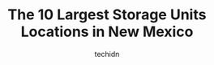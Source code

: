 ---
layout: ampstory
image: https://i0.wp.com/paketmu.com/wp-content/uploads/2023/06/southern-self-storage-0-in-new-mexico-1686370823.jpeg?resize=640,853
author: techidn
featured: false
description: Explore the diverse Storage Unit scene in New Mexico, home to an incredible selection of 10 establishments catering to every taste. Whether youre in search of iconic favorites or undiscover
title: The 10 Largest Storage Units Locations in New Mexico
cover:
   title: The 10 Largest Storage Units Locations in New Mexico
   subtitle: RICKPATE
   background: https://paketmu.com/wp-content/uploads/2023/06/southern-self-storage-0-in-new-mexico-1686370823.jpeg

pages: 
 - layout: thirds
   top: <h1>#1 Extra Space Storage</h1>
   bottom: "<p>We are so pleased with the service we have received from Dee at Extra Space Storage on 875 San Mateo. All of our questions answered and many great ideas about our storage</p>"
   background: https://paketmu.com/wp-content/uploads/2023/06/southern-self-storage-1-in-new-mexico-1686370824.png
   backgroundblur: true
 - layout: thirds
   top: <h1>#2 Extra Space Storage</h1>
   bottom: "<p>Great experience so far!  It is CLEAN, new, with friendly staff.  I will shout out Justin and Julie who have been very helpful.</p>"
   background: https://paketmu.com/wp-content/uploads/2023/06/southern-self-storage-2-in-new-mexico-1686370826.jpeg
   cta:
      link: https://paketmu.com/the-10-largest-storage-units-locations-in-new-mexico/
      text: The 10 Largest Storage Units Locations in New Mexico
 - layout: thirds
   top: <h1>#3 Extra Space Storage</h1>
   bottom: "<p>This is a great storage facility. It is safe and well lit. The parking spaces are always available and the prices are reasonable. Gabriel at the front desk is EXTREMELY f</p>"
   background: https://paketmu.com/wp-content/uploads/2023/06/southern-self-storage-3-in-new-mexico-1686370827.jpeg
   cta:
      link: https://paketmu.com/the-10-largest-storage-units-locations-in-new-mexico/
      text: The 10 Largest Storage Units Locations in New Mexico
 - layout: thirds
   top: <h1>#4 CubeSmart Self Storage</h1>
   bottom: "<p>7440 Central Ave SE, Albuquerque, NM 87108, United States</p>"
   background: https://images.unsplash.com/photo-1510906594845-bc082582c8cc?ixlib=rb-4.0.3&ixid=MnwxMjA3fDB8MHxwaG90by1wYWdlfHx8fGVufDB8fHx8&auto=format&fit=crop&w=640&h=853&q=80
   cta:
      link: https://paketmu.com/the-10-largest-storage-units-locations-in-new-mexico/
      text: The 10 Largest Storage Units Locations in New Mexico
 - layout: thirds
   top: <h1>#5 RightSpace Storage - Los Lunas</h1>
   bottom: "<p>801 Emilio Lopez Rd, Los Lunas, NM 87031, United States</p>"
   background: https://images.unsplash.com/photo-1567095761054-7a02e69e5c43?ixlib=rb-4.0.3&ixid=MnwxMjA3fDB8MHxwaG90by1wYWdlfHx8fGVufDB8fHx8&auto=format&fit=crop&w=640&h=853&q=80
   cta:
      link: https://paketmu.com/the-10-largest-storage-units-locations-in-new-mexico/
      text: The 10 Largest Storage Units Locations in New Mexico
 - layout: thirds
   top: <h1>#6 Southern Self Storage</h1>
   bottom: "<p>509 Playa Dr, Clovis, NM 88101, United States</p>"
   background: https://images.unsplash.com/photo-1484589065579-248aad0d8b13?ixlib=rb-4.0.3&ixid=MnwxMjA3fDB8MHxwaG90by1wYWdlfHx8fGVufDB8fHx8&auto=format&fit=crop&w=640&h=853&q=80
   cta:
      link: https://paketmu.com/the-10-largest-storage-units-locations-in-new-mexico/
      text: The 10 Largest Storage Units Locations in New Mexico
 - layout: thirds
   top: <h1>#7 Shield Storage</h1>
   bottom: "<p>3301 Northern Blvd NE, Rio Rancho, NM 87124, United States</p>"
   background: https://images.unsplash.com/photo-1533735380053-eb8d0759b24a?ixlib=rb-4.0.3&ixid=MnwxMjA3fDB8MHxwaG90by1wYWdlfHx8fGVufDB8fHx8&auto=format&fit=crop&w=640&h=853&q=80
   cta:
      link: https://paketmu.com/the-10-largest-storage-units-locations-in-new-mexico/
      text: The 10 Largest Storage Units Locations in New Mexico
 - layout: thirds
   middle: Continue reading...
   background: https://images.unsplash.com/photo-1613843873231-1447db182f97?ixlib=rb-4.0.3&ixid=MnwxMjA3fDB8MHxwaG90by1wYWdlfHx8fGVufDB8fHx8&auto=format&fit=crop&w=640&h=853&q=80
   cta:
      link: https://paketmu.com/the-10-largest-storage-units-locations-in-new-mexico/
      text: The 10 Largest Storage Units Locations in New Mexico
      
---